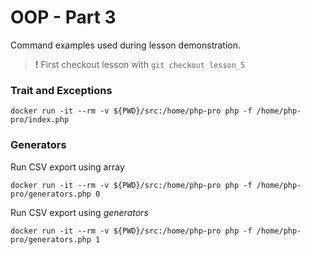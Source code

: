 # OOP - Part 3

Command examples used during lesson demonstration.

> **!** First checkout lesson with `git checkout lesson_5`

### Trait and Exceptions

```
docker run -it --rm -v ${PWD}/src:/home/php-pro php -f /home/php-pro/index.php
```

### Generators

Run CSV export using array
```
docker run -it --rm -v ${PWD}/src:/home/php-pro php -f /home/php-pro/generators.php 0
```

Run CSV export using *generators*
```
docker run -it --rm -v ${PWD}/src:/home/php-pro php -f /home/php-pro/generators.php 1
```